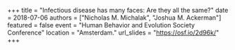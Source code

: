 +++
title = "Infectious disease has many faces: Are they all the same?"
date = 2018-07-06
authors = ["Nicholas M. Michalak", "Joshua M. Ackerman"]
featured = false
event = "Human Behavior and Evolution Society Conference"
location = "Amsterdam."
url_slides = "https://osf.io/2d96k/"
+++

